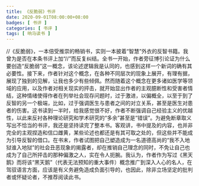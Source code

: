 ```yaml
---
title: 《反脆弱》书评
date: 2020-09-01T08:00:00+08:00
badges: [ 书评 ]
categories: [ 书评 ]
tags: [ 响马读书 ]
---
```


 //《反脆弱》，一本倍受推崇的畅销书，实则一本披着“智慧”外衣的反智书籍。我曾为是否在本条书评上加“//”而反复纠结。全书一开始，作者旁征博引论证为什么要创造“反脆弱”这一概念，该论述逻辑我是认同的，也感到这样一个新词的确有其必要性。接下来，作者针对这个概念，在各种不同层次的现象上展开，有理有据，展现了独到的见解，让我也多少有些倾佩。然而随着这个概念在更多诸如医学等领域的应用，以及作者对相关现实的抨击，就开始显出作者的主观臆断性和受害者情结，这种情绪使得作者在列举社会现存问题时，过于激进，以偏概全，以至于到了反智的另一个极端，比如，过于强调医生与患者之间的对立关系，甚至是医生对患者的伤害。这书读到一半时，给我感觉很不好，作者不断强调自己经验主义的优越性，以此来反衬各种理论研究和学术研究的“多余”甚至是“错误”。为避免断章取义写出不恰当的书评，我还是坚持读完了整本书。客观讲，书中提及的内容，也并非完全的主观捏造和信口雌黄，某些论述也都还是有其可取之处的，但这些并不能成为引导反智的借口。在书末，作者试图把自己塑造成为一名道德高尚的“我不入地狱谁入地狱”的社会丑恶现象的揭露者，却在推销自己理念的同时，不免让自己也成为了自己所抨击的那种偏激之人，实在令人扼腕。我认为，作者作为写过《黑天鹅》而将该“黑天鹅”（代表无法预知的重大事件）概念推广到深入人心的名人，在驾驭语言方面，应该是有义务避免造成负面引导的，也因此，除非立场坚定的批判者或怀疑论者，不推荐阅读此书。
